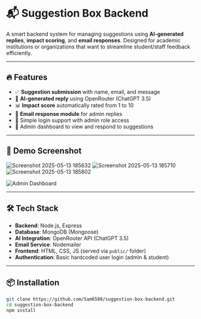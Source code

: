 # 📬 Suggestion Box Backend

A smart backend system for managing suggestions using **AI-generated replies**, **impact scoring**, and **email responses**. Designed for academic institutions or organizations that want to streamline student/staff feedback efficiently.

---

## 🔥 Features

- ✅ **Suggestion submission** with name, email, and message
- 🤖 **AI-generated reply** using OpenRouter (ChatGPT 3.5)
- 📊 **Impact score** automatically rated from 1 to 10
- 📧 **Email response module** for admin replies
- 🔐 Simple login support with admin role access
- 📁 Admin dashboard to view and respond to suggestions

---

## 🚀 Demo Screenshot

![Screenshot 2025-05-13 185632](https://github.com/user-attachments/assets/2fcb2331-2060-422d-9e49-c55bd836c419)
![Screenshot 2025-05-13 185710](https://github.com/user-attachments/assets/455b95dc-76ce-4342-9b1c-6e3124603218)
![Screenshot 2025-05-13 185802](https://github.com/user-attachments/assets/3efd9aa5-afb6-4cf2-89cd-ce6c23d8af07)


![Admin Dashboard](https://github.com/Sam6580/suggestion-box-backend/blob/main/public/screenshot.png)

---

## 🛠️ Tech Stack

- **Backend**: Node.js, Express
- **Database**: MongoDB (Mongoose)
- **AI Integration**: OpenRouter API (ChatGPT 3.5)
- **Email Service**: Nodemailer
- **Frontend**: HTML, CSS, JS (served via `public/` folder)
- **Authentication**: Basic hardcoded user login (admin & student)

---

## 📦 Installation

```bash
git clone https://github.com/Sam6580/suggestion-box-backend.git
cd suggestion-box-backend
npm install
